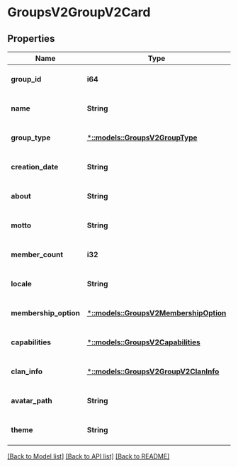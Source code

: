 # GroupsV2GroupV2Card

## Properties
Name | Type | Description | Notes
------------ | ------------- | ------------- | -------------
**group_id** | **i64** |  | [optional] [default to null]
**name** | **String** |  | [optional] [default to null]
**group_type** | [***::models::GroupsV2GroupType**](GroupsV2.GroupType.md) |  | [optional] [default to null]
**creation_date** | **String** |  | [optional] [default to null]
**about** | **String** |  | [optional] [default to null]
**motto** | **String** |  | [optional] [default to null]
**member_count** | **i32** |  | [optional] [default to null]
**locale** | **String** |  | [optional] [default to null]
**membership_option** | [***::models::GroupsV2MembershipOption**](GroupsV2.MembershipOption.md) |  | [optional] [default to null]
**capabilities** | [***::models::GroupsV2Capabilities**](GroupsV2.Capabilities.md) |  | [optional] [default to null]
**clan_info** | [***::models::GroupsV2GroupV2ClanInfo**](GroupsV2.GroupV2ClanInfo.md) |  | [optional] [default to null]
**avatar_path** | **String** |  | [optional] [default to null]
**theme** | **String** |  | [optional] [default to null]

[[Back to Model list]](../README.md#documentation-for-models) [[Back to API list]](../README.md#documentation-for-api-endpoints) [[Back to README]](../README.md)


